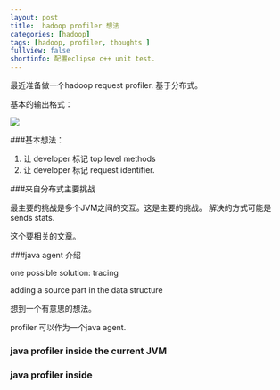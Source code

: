 ```yaml
---
layout: post
title:  hadoop profiler 想法
categories: [hadoop]
tags: [hadoop, profiler, thoughts ]
fullview: false
shortinfo: 配置eclipse c++ unit test. 
---
```


<script type="text/javascript" src="http://cdn.mathjax.org/mathjax/latest/MathJax.js?config=default"></script>

最近准备做一个hadoop request profiler. 基于分布式。

基本的输出格式： 

![](http://i.imgur.com/5knHM2R.png)

###基本想法：

1. 让 developer 标记	top level methods
2. 让 developer 标记 request identifier.

###来自分布式主要挑战

最主要的挑战是多个JVM之间的交互。这是主要的挑战。 
解决的方式可能是sends stats. 

这个要相关的文章。

###java agent 介绍

one possible solution: tracing 

adding a source part in the data structure 

想到一个有意思的想法。

profiler 可以作为一个java agent. 

### java profiler inside the current JVM

### java profiler inside 